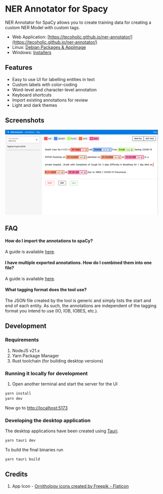 # NER Annotator for Spacy

NER Annotator for SpaCy allows you to create training data for creating a custom NER Model with custom tags.

- Web Application: [https://tecoholic.github.io/ner-annotator/](https://tecoholic.github.io/ner-annotator/)
- Linux: [Debian Packages & AppImage](https://github.com/tecoholic/ner-annotator/releases)
- Windows: [Installers](https://github.com/tecoholic/ner-annotator/releases)

## Features

- Easy to use UI for labelling entities in text
- Custom labels with color-coding
- Word-level and character-level annotation
- Keyboard shortcuts
- Import existing annotations for review
- Light and dark themes

## Screenshots

![NER Annotator Screenshot](./public/assets/step-2.png)

## FAQ

#### How do I import the annotations to spaCy?

A guide is available [here](https://github.com/tecoholic/ner-annotator/issues/44#issuecomment-1159235765).

#### I have multiple exported annotations. How do I combined them into one file?

A guide is available [here](https://github.com/tecoholic/ner-annotator/discussions/81#discussioncomment-5287891).

#### What tagging format does the tool use?

The JSON file created by the tool is generic and simply lists the start and end of each entity. As such, the annotations are independent of the tagging format you intend to use (IO, IOB, IOBES, etc.).

## Development

### Requirements

1. NodeJS v21.x
2. Yarn Package Manager
3. Rust toolchain (for building desktop versions)

### Running it locally for development

1. Open another terminal and start the server for the UI

```sh
yarn install
yarn dev
```

Now go to [http://localhost:5173](http://localhost:5173)

### Developing the desktop application

The desktop applications have been created using [Tauri](https://v2.tauri.app/).

```sh
yarn tauri dev
```

To build the final binaries run

```sh
yarn tauri build
```

## Credits

1. App Icon - <a href="https://www.flaticon.com/free-icons/ornithology" title="ornithology icons">Ornithology icons created by Freepik - Flaticon</a>

